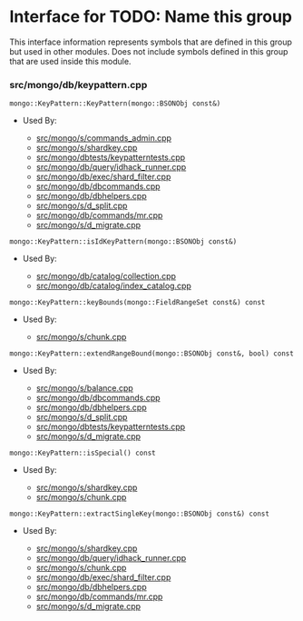 
# Interface for TODO: Name this group
This interface information represents symbols that are defined in this group but used in other modules.  Does not include symbols defined in this group that are used inside this module.

### src/mongo/db/keypattern.cpp

<div></div>

    mongo::KeyPattern::KeyPattern(mongo::BSONObj const&)

- Used By:

    - [src/mongo/s/commands\_admin.cpp](../../../../sharding/sharding\_uncategorized)
    - [src/mongo/s/shardkey.cpp](../../../../sharding/sharding\_uncategorized)
    - [src/mongo/dbtests/keypatterntests.cpp](../../../../tests/unit\_tests)
    - [src/mongo/db/query/idhack\_runner.cpp](../../../../queries/core\_query\_system)
    - [src/mongo/db/exec/shard\_filter.cpp](../../../../queries/core\_query\_system)
    - [src/mongo/db/dbcommands.cpp](../../../../queries/database\_commands)
    - [src/mongo/db/dbhelpers.cpp](../../../../queries/client\_and\_operation\_tracking)
    - [src/mongo/s/d\_split.cpp](../../../../sharding/mongod\_commands)
    - [src/mongo/db/commands/mr.cpp](../../../../queries/database\_commands)
    - [src/mongo/s/d\_migrate.cpp](../../../../sharding/mongod\_commands)

<div></div>

    mongo::KeyPattern::isIdKeyPattern(mongo::BSONObj const&)

- Used By:

    - [src/mongo/db/catalog/collection.cpp](../../../../storage/storage\_layer\_structure)
    - [src/mongo/db/catalog/index\_catalog.cpp](../../../../storage/storage\_layer\_structure)

<div></div>

    mongo::KeyPattern::keyBounds(mongo::FieldRangeSet const&) const

- Used By:

    - [src/mongo/s/chunk.cpp](../../../../sharding/sharding\_uncategorized)

<div></div>

    mongo::KeyPattern::extendRangeBound(mongo::BSONObj const&, bool) const

- Used By:

    - [src/mongo/s/balance.cpp](../../../../sharding/balancer)
    - [src/mongo/db/dbcommands.cpp](../../../../queries/database\_commands)
    - [src/mongo/db/dbhelpers.cpp](../../../../queries/client\_and\_operation\_tracking)
    - [src/mongo/s/d\_split.cpp](../../../../sharding/mongod\_commands)
    - [src/mongo/dbtests/keypatterntests.cpp](../../../../tests/unit\_tests)
    - [src/mongo/s/d\_migrate.cpp](../../../../sharding/mongod\_commands)

<div></div>

    mongo::KeyPattern::isSpecial() const

- Used By:

    - [src/mongo/s/shardkey.cpp](../../../../sharding/sharding\_uncategorized)
    - [src/mongo/s/chunk.cpp](../../../../sharding/sharding\_uncategorized)

<div></div>

    mongo::KeyPattern::extractSingleKey(mongo::BSONObj const&) const

- Used By:

    - [src/mongo/s/shardkey.cpp](../../../../sharding/sharding\_uncategorized)
    - [src/mongo/db/query/idhack\_runner.cpp](../../../../queries/core\_query\_system)
    - [src/mongo/s/chunk.cpp](../../../../sharding/sharding\_uncategorized)
    - [src/mongo/db/exec/shard\_filter.cpp](../../../../queries/core\_query\_system)
    - [src/mongo/db/dbhelpers.cpp](../../../../queries/client\_and\_operation\_tracking)
    - [src/mongo/db/commands/mr.cpp](../../../../queries/database\_commands)
    - [src/mongo/s/d\_migrate.cpp](../../../../sharding/mongod\_commands)
